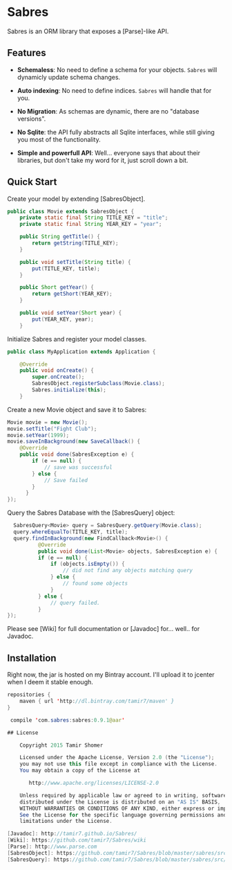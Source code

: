 # Sabres

Sabres is an ORM library that exposes a [Parse]-like API.

## Features

+ **Schemaless**: No need to define a schema for your objects. `Sabres` will dynamicly update schema changes.   

+ **Auto indexing**: No need to define indices. `Sabres` will handle that for you.

+ **No Migration**: As schemas are dynamic, there are no "database versions".

+ **No Sqlite**: the API fully abstracts all Sqlite interfaces, while still giving you most of the functionality.

+ **Simple and powerfull API**: Well... everyone says that about their libraries, but don't take my word for it, just scroll down a bit.

## Quick Start

Create your model by extending [SabresObject].

```java
public class Movie extends SabresObject {
    private static final String TITLE_KEY = "title";
    private static final String YEAR_KEY = "year";

    public String getTitle() {
        return getString(TITLE_KEY);
    }

    public void setTitle(String title) {
        put(TITLE_KEY, title);
    }

    public Short getYear() {
        return getShort(YEAR_KEY);
    }

    public void setYear(Short year) {
        put(YEAR_KEY, year);
    }
```

Initialize Sabres and register your model classes. 

```java
public class MyApplication extends Application {

    @Override
    public void onCreate() {
        super.onCreate();
        SabresObject.registerSubclass(Movie.class);
        Sabres.initialize(this);
    }
```

Create a new Movie object and save it to Sabres:

```java
Movie movie = new Movie();
movie.setTitle("Fight Club");
movie.setYear(1999);
movie.saveInBackground(new SaveCallback() {
    @Override
    public void done(SabresException e) {
        if (e == null) {
            // save was successful
        } else {
            // Save failed 
        }
      }
});
```

Query the Sabres Database with the [SabresQuery] object:

```java
  SabresQuery<Movie> query = SabresQuery.getQuery(Movie.class);
  query.whereEqualTo(TITLE_KEY, title);
  query.findInBackground(new FindCallback<Movie>() {
          @Override
          public void done(List<Movie> objects, SabresException e) {
          if (e == null) {
              if (objects.isEmpty()) {
                  // did not find any objects matching query
              } else {
                  // found some objects
              }
          } else {
              // query failed.
          }
});
```

Please see [Wiki] for full documentation or [Javadoc] for... well.. for Javadoc.

## Installation

Right now, the jar is hosted on my Bintray account. I'll upload it to jcenter when I deem it stable enough.

```java
repositories {
    maven { url 'http://dl.bintray.com/tamir7/maven' }
}

 compile 'com.sabres:sabres:0.9.1@aar'

## License

    Copyright 2015 Tamir Shomer

    Licensed under the Apache License, Version 2.0 (the "License");
    you may not use this file except in compliance with the License.
    You may obtain a copy of the License at

       http://www.apache.org/licenses/LICENSE-2.0

    Unless required by applicable law or agreed to in writing, software
    distributed under the License is distributed on an "AS IS" BASIS,
    WITHOUT WARRANTIES OR CONDITIONS OF ANY KIND, either express or implied.
    See the License for the specific language governing permissions and
    limitations under the License.

[Javadoc]: http://tamir7.github.io/Sabres/
[Wiki]: https://github.com/tamir7/Sabres/wiki
[Parse]: http://www.parse.com
[SabresObject]: https://github.com/tamir7/Sabres/blob/master/sabres/src/main/java/com/sabres/SabresObject.java
[SabresQuery]: https://github.com/tamir7/Sabres/blob/master/sabres/src/main/java/com/sabres/SabresQuery.java
